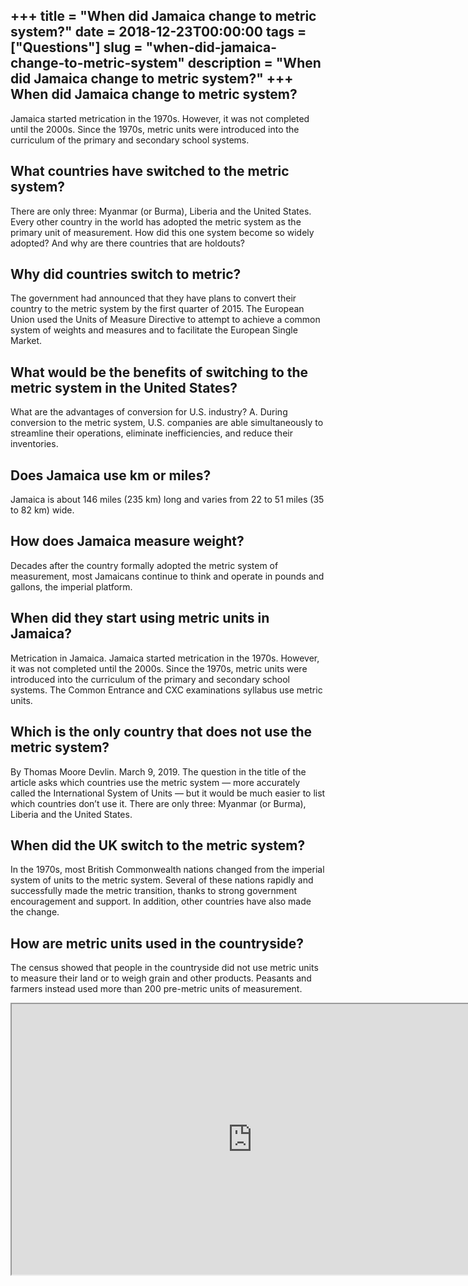 +++
title = "When did Jamaica change to metric system?"
date = 2018-12-23T00:00:00
tags = ["Questions"]
slug = "when-did-jamaica-change-to-metric-system"
description = "When did Jamaica change to metric system?"
+++
When did Jamaica change to metric system?
-----------------------------------------

Jamaica started metrication in the 1970s. However, it was not completed until the 2000s. Since the 1970s, metric units were introduced into the curriculum of the primary and secondary school systems.

What countries have switched to the metric system?
--------------------------------------------------

There are only three: Myanmar (or Burma), Liberia and the United States. Every other country in the world has adopted the metric system as the primary unit of measurement. How did this one system become so widely adopted? And why are there countries that are holdouts?

Why did countries switch to metric?
-----------------------------------

The government had announced that they have plans to convert their country to the metric system by the first quarter of 2015. The European Union used the Units of Measure Directive to attempt to achieve a common system of weights and measures and to facilitate the European Single Market.

What would be the benefits of switching to the metric system in the United States?
----------------------------------------------------------------------------------

What are the advantages of conversion for U.S. industry? A. During conversion to the metric system, U.S. companies are able simultaneously to streamline their operations, eliminate inefficiencies, and reduce their inventories.

Does Jamaica use km or miles?
-----------------------------

Jamaica is about 146 miles (235 km) long and varies from 22 to 51 miles (35 to 82 km) wide.

How does Jamaica measure weight?
--------------------------------

Decades after the country formally adopted the metric system of measurement, most Jamaicans continue to think and operate in pounds and gallons, the imperial platform.

When did they start using metric units in Jamaica?
--------------------------------------------------

Metrication in Jamaica. Jamaica started metrication in the 1970s. However, it was not completed until the 2000s. Since the 1970s, metric units were introduced into the curriculum of the primary and secondary school systems. The Common Entrance and CXC examinations syllabus use metric units.

Which is the only country that does not use the metric system?
--------------------------------------------------------------

By Thomas Moore Devlin. March 9, 2019. The question in the title of the article asks which countries use the metric system — more accurately called the International System of Units — but it would be much easier to list which countries don’t use it. There are only three: Myanmar (or Burma), Liberia and the United States.

When did the UK switch to the metric system?
--------------------------------------------

In the 1970s, most British Commonwealth nations changed from the imperial system of units to the metric system. Several of these nations rapidly and successfully made the metric transition, thanks to strong government encouragement and support. In addition, other countries have also made the change.

How are metric units used in the countryside?
---------------------------------------------

The census showed that people in the countryside did not use metric units to measure their land or to weigh grain and other products. Peasants and farmers instead used more than 200 pre-metric units of measurement.

<iframe allow="accelerometer; autoplay; clipboard-write; encrypted-media; gyroscope; picture-in-picture" allowfullscreen="" class="__youtube_prefs__  epyt-is-override  no-lazyload" data-no-lazy="1" data-origheight="433" data-origwidth="770" data-skipgform_ajax_framebjll="" height="433" id="_ytid_20960" loading="lazy" src="https://www.youtube.com/embed/QwIkExIIxiQ?enablejsapi=1&autoplay=0&cc_load_policy=0&cc_lang_pref=&iv_load_policy=1&loop=0&modestbranding=0&rel=1&fs=1&playsinline=0&autohide=2&theme=dark&color=red&controls=1&" title="YouTube player" width="770"></iframe>